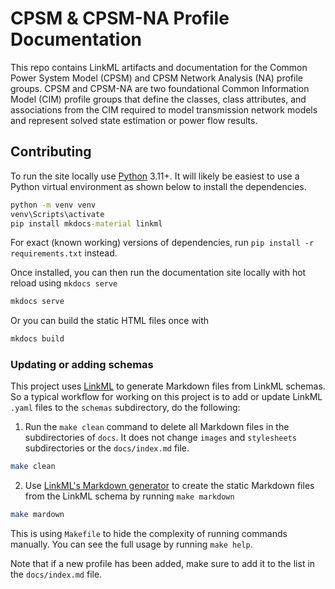 # CPSM & CPSM-NA Profile Documentation
This repo contains LinkML artifacts and documentation for the Common Power System Model (CPSM) and CPSM Network Analysis (NA) profile groups. CPSM and CPSM-NA are two foundational Common Information Model (CIM) profile groups that define the classes, class attributes, and associations from the CIM required to model transmission network models and represent solved state estimation or power flow results.

## Contributing
To run the site locally use [Python](https://www.python.org/) 3.11+. It will likely be easiest to use a Python virtual environment as shown below to install the dependencies.
```cmd
python -m venv venv
venv\Scripts\activate
pip install mkdocs-material linkml
```
For exact (known working) versions of dependencies, run `pip install -r requirements.txt` instead.

Once installed, you can then run the documentation site locally with hot reload using `mkdocs serve`
```cmd
mkdocs serve
```
Or you can build the static HTML files once with
```sh
mkdocs build
```

### Updating or adding schemas
This project uses [LinkML](https://linkml.io/) to generate Markdown files from LinkML schemas. So a typical workflow for working on this project is to add or update LinkML `.yaml` files to the `schemas` subdirectory, do the following:

1. Run the `make clean` command to delete all Markdown files in the subdirectories of `docs`. It does not change `images` and `stylesheets` subdirectories or the `docs/index.md` file.
```sh
make clean
```
2. Use [LinkML's Markdown generator](https://linkml.io/linkml/generators/markdown.html) to create the static Markdown files from the LinkML schema by running `make markdown`
```sh
make mardown
```

This is using `Makefile` to hide the complexity of running commands manually. You can see the full usage by running `make help`.

Note that if a new profile has been added, make sure to add it to the list in the `docs/index.md` file.


